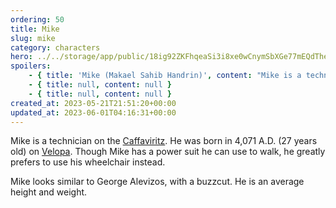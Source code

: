 ```yaml
---
ordering: 50
title: Mike
slug: mike
category: characters
hero: ../../storage/app/public/18ig92ZKFhqeaSi3i8xe0wCnymSbXGe77mEQdThe.jpg
spoilers:
    - { title: 'Mike (Makael Sahib Handrin)', content: "Mike is a technician on the [Vinillense](/category/spaceships/vinillense), and recently was a technician on the [Caffaviritz](/category/spaceships/caffaviritz). He was born in 4,071 A.D. (27 years old) on [Velopa](/category/planets-cities/velopa). Though Mike has a power suit he can use to walk, he greatly prefers to use his wheelchair instead.\r\n\r\nMike looks similar to George Alevizos, with a buzzcut. He is an average height and weight.\r\n\r\n**Pronunciation:**\r\n- my’ kull\r\n- seh heeb’\r\n- hahn’ drin" }
    - { title: null, content: null }
    - { title: null, content: null }
created_at: 2023-05-21T21:51:20+00:00
updated_at: 2023-06-01T04:16:31+00:00
---
```

Mike is a technician on the [Caffaviritz](/category/spaceships/caffaviritz). He was born in 4,071 A.D. (27 years old) on [Velopa](/category/planets-cities/velopa). Though Mike has a power suit he can use to walk, he greatly prefers to use his wheelchair instead.

Mike looks similar to George Alevizos, with a buzzcut. He is an average height and weight.